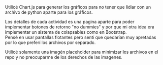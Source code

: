 Utilicé Chart.js para generar los gráficos para no tener que lidiar con un archivo de python aparte para los gráficos.

Los detalles de cada actividad es una pagina aparte para poder implementar botones de retorno "no dummies" y por que mi otra idea era implementar un sistema de colapsables como en Bootstrap.  
Pensé en usar pantallas flotantes pero sentí que quedarían muy apretadas por lo que preferí los archivos por separado.

Utilicé solamente una imagén placeholder para minimizar los archivos en el repo y no preocuparme de los derechos de las imagenes.